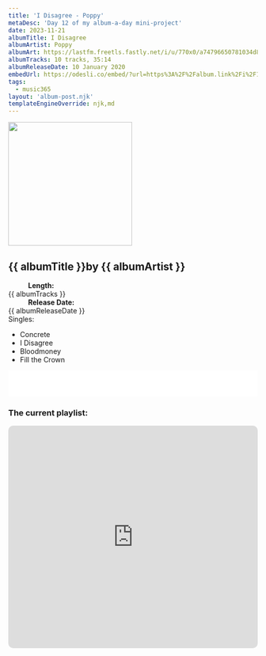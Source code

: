```yaml
---
title: 'I Disagree - Poppy'
metaDesc: 'Day 12 of my album-a-day mini-project'
date: 2023-11-21
albumTitle: I Disagree
albumArtist: Poppy
albumArt: https://lastfm.freetls.fastly.net/i/u/770x0/a74796650781034d862975df0282b64a.jpg#a74796650781034d862975df0282b64a
albumTracks: 10 tracks, 35:14
albumReleaseDate: 10 January 2020
embedUrl: https://odesli.co/embed/?url=https%3A%2F%2Falbum.link%2Fi%2F1647227480&theme=light
tags:
  - music365
layout: 'album-post.njk'
templateEngineOverride: njk,md
---
```


<aside class="album-profile" style="--shadow: rgb(30,30,30);">
  <div class="album-profile__image">
    <img width="250" height="250" crossorigin="anonymous" src="{{ albumArt }}"/>
  </div>
  <div class="aside__content">
    <h1><strong>{{ albumTitle }}</strong>by {{ albumArtist }}</h1>
    <dl>
      <div>
        <dd><strong>Length:</strong></dd>
        <dt>{{ albumTracks }}</dt>
      </div>
      <div>
        <dd><strong>Release Date:</strong></dd>
        <dt>{{ albumReleaseDate }}</dt>
      </div>
      <div class="singles">
        <span>Singles:</span>
        <ul>
          <li>Concrete</li>
          <li>I Disagree</li>
          <li>Bloodmoney</li>
          <li>Fill the Crown</li>
        </ul>
      </div>
    </dl>
    <div class="color-grid" style="--opacity: 1;">
      <div class="color-grid__container">
					<span class="color color--1" style="--firstColor: rgb(30,30,30);"></span>
					<span class="color color--2" style="--secondaryColor: rgb(208,208,208);"></span>
					<span class="color color--3" style="--thirdColor: rgb(154,154,154);"></span>
      </div>
    </div>
  </div>
</aside>

<iframe width="100%" height="52" src={{ embedUrl }} frameborder="0" allowfullscreen sandbox="allow-same-origin allow-scripts allow-presentation allow-popups allow-popups-to-escape-sandbox" allow="clipboard-read; clipboard-write"></iframe>

### The current playlist:

<iframe allow="autoplay *; encrypted-media *; fullscreen *; clipboard-write" frameborder="0" height="450" style="width:100%;max-width:660px;overflow:hidden;border-radius:10px;" sandbox="allow-forms allow-popups allow-same-origin allow-scripts allow-storage-access-by-user-activation allow-top-navigation-by-user-activation" src="https://embed.music.apple.com/gb/playlist/music365/pl.u-AkAmEd9ix4MAZYJ"></iframe>
